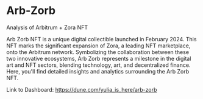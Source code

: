 # Arb-Zorb
Analysis of Arbitrum + Zora NFT


Arb Zorb NFT is a unique digital collectible launched in February 2024. This NFT marks the significant expansion of Zora, a leading NFT marketplace, onto the Arbitrum network. Symbolizing the collaboration between these two innovative ecosystems, Arb Zorb represents a milestone in the digital art and NFT sectors, blending technology, art, and decentralized finance. Here, you'll find detailed insights and analytics surrounding the Arb Zorb NFT.

Link to Dashboard: https://dune.com/yulia_is_here/arb-zorb 
